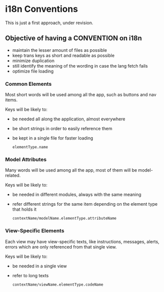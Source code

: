 # i18n Conventions

This is just a first approach, under revision.

## Objective of having a CONVENTION on i18n

  * maintain the lesser amount of files as possible
  * keep trans keys as short and readable as possible
  * minimize duplication
  * still identify the meaning of the wording in case the lang fetch fails
  * optimize file loading

### Common Elements

Most short words will be used among all the app, such as buttons and nav items.

Keys will be likely to:

  * be needed all along the application, almost everywhere
  * be short strings in order to easily reference them
  * be kept in a single file for faster loading

        elementType.name

### Model Attributes

Many words will be used among all the app, most of them will be model-related.

Keys will be likely to:

  * be needed in different modules, always with the same meaning
  * refer different strings for the same item depending on the element type that holds it

        contextName/modelName.elementType.attributeName

### View-Specific Elements

Each view may have view-specific texts, like instructions, messages, alerts, errors which are only referenced from that single view.

Keys will be likely to:

  * be needed in a single view
  * refer to long texts

        contextName/viewName.elementType.codeName

